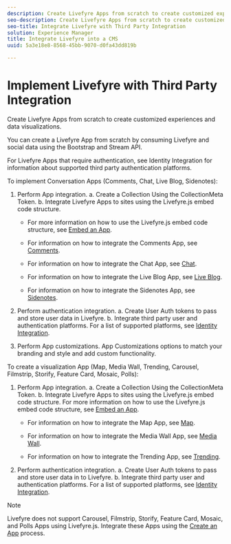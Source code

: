 ```yaml
---
description: Create Livefyre Apps from scratch to create customized experiences and data visualizations.
seo-description: Create Livefyre Apps from scratch to create customized experiences and data visualizations.
seo-title: Integrate Livefyre with Third Party Integration
solution: Experience Manager
title: Integrate Livefyre into a CMS
uuid: 5a3e18e8-8568-45bb-9070-d0fa43dd819b

---
```


# Implement Livefyre with Third Party Integration

Create Livefyre Apps from scratch to create customized experiences and data visualizations.

You can create a Livefyre App from scratch by consuming Livefyre and social data using the Bootstrap and Stream API.

For Livefyre Apps that require authentication, see Identity Integration for information about supported third party authentication platforms.

To implement Conversation Apps (Comments, Chat, Live Blog, Sidenotes):

1. Perform App integration.
  a. Create a Collection Using the CollectionMeta Token.
  b. Integrate Livefyre Apps to sites using the Livefyre.js embed code structure. 

    * For more information on how to use the Livefyre.js embed code structure, see [Embed an App](/help/implementation/c-getting-started/c-implementation-process/c-using-livefyre.js-to-create-customize-and-use-apps-on-your-site.md).
  
    * For information on how to integrate the Comments App, see [Comments](/help/using/c-about-apps/c-comments/c-comments.md).
  
    * For information on how to integrate the Chat App, see [Chat](/help/using/c-about-apps/c-chat-app/c-chat-app.md).
  
    * For information on how to integrate the Live Blog App, see [Live Blog](/help/using/c-about-apps/c-liveblog-app/c-liveblog-app.md).
  
    * For information on how to integrate the Sidenotes App, see [Sidenotes](/help/using/c-about-apps/c-sidenotes-app/c-sidenotes-app.md).

1. Perform authentication integration.
  a. Create User Auth tokens to pass and store user data in Livefyre.
  b. Integrate third party user and authentication platforms. For a list of supported platforms, see [Identity Integration](help/implementation/t-about-identity-integration/t-about-identity-integration.md).

1. Perform App customizations. App Customizations options to match your branding and style and add custom functionality.

To create a visualization App (Map, Media Wall, Trending, Carousel, Filmstrip, Storify, Feature Card, Mosaic, Polls):

1. Perform App integration.
  a. Create a Collection Using the CollectionMeta Token.
  b. Integrate Livefyre Apps to sites using the Livefyre.js embed code structure. For more information on how to use the Livefyre.js embed code structure, see [Embed an App](/help/implementation/c-getting-started/c-implementation-process/c-using-livefyre.js-to-create-customize-and-use-apps-on-your-site.md).

    * For information on how to integrate the Map App, see [Map](/help/using/c-about-apps/c-map-app/c-map-app.md).

    * For information on how to integrate the Media Wall App, see [Media Wall](/help/using/c-about-apps/c-media-wall-app/c-media-wall-app.md).

    * For information on how to integrate the Trending App, see [Trending](/help/using/c-about-apps/c-trending-app/c-trending-app.md).

1. Perform authentication integration.
 a. Create User Auth tokens to pass and store user data in to Livefyre.
 b. Integrate third party user and authentication platforms. For a list of supported platforms, see [Identity Integration](/help/implementation/t-about-identity-integration/t-about-identity-integration.md).

>[!NOTE]
>
>Livefyre does not support Carousel, Filmstrip, Storify, Feature Card, Mosaic, and Polls Apps using Livefyre.js.
Integrate these Apps using the [Create an App](/help/using/c-about-apps/c-create-an-app.md) process.